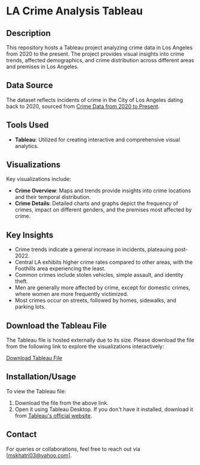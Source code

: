 # LA Crime Analysis Tableau

## Description
This repository hosts a Tableau project analyzing crime data in Los Angeles from 2020 to the present. The project provides visual insights into crime trends, affected demographics, and crime distribution across different areas and premises in Los Angeles.

## Data Source
The dataset reflects incidents of crime in the City of Los Angeles dating back to 2020, sourced from [Crime Data from 2020 to Present](https://catalog.data.gov/dataset/crime-data-from-2020-to-present).

## Tools Used
- **Tableau**: Utilized for creating interactive and comprehensive visual analytics.

## Visualizations
Key visualizations include:
- **Crime Overview**: Maps and trends provide insights into crime locations and their temporal distribution.
- **Crime Details**: Detailed charts and graphs depict the frequency of crimes, impact on different genders, and the premises most affected by crime.

## Key Insights
- Crime trends indicate a general increase in incidents, plateauing post-2022.
- Central LA exhibits higher crime rates compared to other areas, with the Foothills area experiencing the least.
- Common crimes include stolen vehicles, simple assault, and identity theft.
- Men are generally more affected by crime, except for domestic crimes, where women are more frequently victimized.
- Most crimes occur on streets, followed by homes, sidewalks, and parking lots.

## Download the Tableau File
The Tableau file is hosted externally due to its size. Please download the file from the following link to explore the visualizations interactively:

[Download Tableau File](https://drive.google.com/file/d/1xx2mDeJAtTTOtpmHEMFwD6nx_sf63mG1/view?usp=sharing)

## Installation/Usage
To view the Tableau file:
1. Download the file from the above link.
2. Open it using Tableau Desktop. If you don't have it installed, download it from [Tableau's official website](https://www.tableau.com/products/desktop).

## Contact
For queries or collaborations, feel free to reach out via [mskhatri03@yahoo.com].
